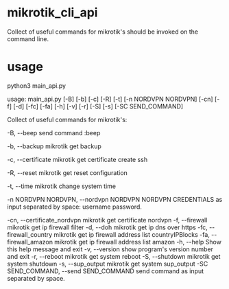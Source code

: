 # mikrotik_cli_api
Collect of useful commands for mikrotik's should be invoked on the command line.
# usage
python3 main_api.py 

usage: main_api.py [-B] [-b] [-c] [-R] [-t] [-n NORDVPN NORDVPN] [-cn] [-f] [-d] [-fc] [-fa] [-h] [-v] [-r] [-S] [-s]
                   [-SC SEND_COMMAND]

Collect of useful commands for mikrotik's:

  -B, --beep            send command :beep
  
  -b, --backup          mikrotik get backup
  
  -c, --certificate     mikrotik get certificate create ssh
  
  -R, --reset           mikrotik get reset configuration
  
  -t, --time            mikrotik change system time
  
  -n NORDVPN NORDVPN, --nordvpn NORDVPN NORDVPN
                        CREDENTIALS as input separated by space: username password.
                        
  -cn, --certificate_nordvpn
                        mikrotik get certificate nordvpn
  -f, --firewall        mikrotik get ip firewall filter
  -d, --doh             mikrotik get ip dns over https
  -fc, --firewall_country
                        mikrotik get ip firewall address list countryIPBlocks
  -fa, --firewall_amazon
                        mikrotik get ip firewall address list amazon
  -h, --help            Show this help message and exit
  -v, --version         show program's version number and exit
  -r, --reboot          mikrotik get system reboot
  -S, --shutdown        mikrotik get system shutdown
  -s, --sup_output      mikrotik get system sup_output
  -SC SEND_COMMAND, --send SEND_COMMAND
                        send command as input separated by space.
